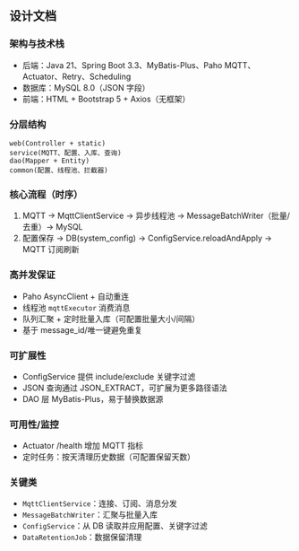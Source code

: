 ## 设计文档

### 架构与技术栈
- 后端：Java 21、Spring Boot 3.3、MyBatis-Plus、Paho MQTT、Actuator、Retry、Scheduling
- 数据库：MySQL 8.0（JSON 字段）
- 前端：HTML + Bootstrap 5 + Axios（无框架）

### 分层结构
```
web(Controller + static)
service(MQTT、配置、入库、查询)
dao(Mapper + Entity)
common(配置、线程池、拦截器)
```

### 核心流程（时序）
1) MQTT → MqttClientService → 异步线程池 → MessageBatchWriter（批量/去重）→ MySQL
2) 配置保存 → DB(system_config) → ConfigService.reloadAndApply → MQTT 订阅刷新

### 高并发保证
- Paho AsyncClient + 自动重连
- 线程池 `mqttExecutor` 消费消息
- 队列汇聚 + 定时批量入库（可配置批量大小/间隔）
- 基于 message_id/唯一键避免重复

### 可扩展性
- ConfigService 提供 include/exclude 关键字过滤
- JSON 查询通过 JSON_EXTRACT，可扩展为更多路径语法
- DAO 层 MyBatis-Plus，易于替换数据源

### 可用性/监控
- Actuator /health 增加 MQTT 指标
- 定时任务：按天清理历史数据（可配置保留天数）

### 关键类
- `MqttClientService`：连接、订阅、消息分发
- `MessageBatchWriter`：汇聚与批量入库
- `ConfigService`：从 DB 读取并应用配置、关键字过滤
- `DataRetentionJob`：数据保留清理

